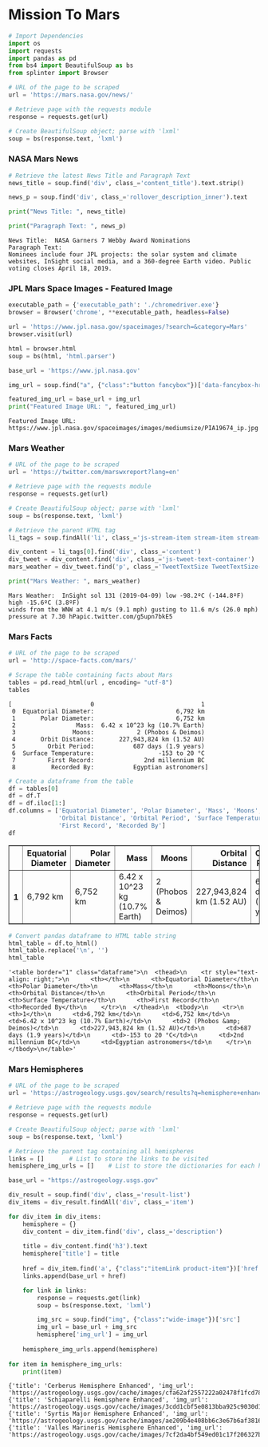 
# Mission To Mars


```python
# Import Dependencies
import os
import requests
import pandas as pd
from bs4 import BeautifulSoup as bs
from splinter import Browser
```


```python
# URL of the page to be scraped
url = 'https://mars.nasa.gov/news/'

# Retrieve page with the requests module
response = requests.get(url)

# Create BeautifulSoup object; parse with 'lxml'
soup = bs(response.text, 'lxml')
```

### NASA Mars News


```python
# Retrieve the latest News Title and Paragraph Text
news_title = soup.find('div', class_='content_title').text.strip()

news_p = soup.find('div', class_='rollover_description_inner').text

print("News Title: ", news_title)

print("Paragraph Text: ", news_p)
```

    News Title:  NASA Garners 7 Webby Award Nominations
    Paragraph Text:  
    Nominees include four JPL projects: the solar system and climate websites, InSight social media, and a 360-degree Earth video. Public voting closes April 18, 2019.
    


### JPL Mars Space Images - Featured Image


```python
executable_path = {'executable_path': './chromedriver.exe'}
browser = Browser('chrome', **executable_path, headless=False)

url = 'https://www.jpl.nasa.gov/spaceimages/?search=&category=Mars'
browser.visit(url)

html = browser.html
soup = bs(html, 'html.parser')

base_url = 'https://www.jpl.nasa.gov'

img_url = soup.find("a", {"class":"button fancybox"})['data-fancybox-href']

featured_img_url = base_url + img_url
print("Featured Image URL: ", featured_img_url)
```

    Featured Image URL:  https://www.jpl.nasa.gov/spaceimages/images/mediumsize/PIA19674_ip.jpg


### Mars Weather


```python
# URL of the page to be scraped
url = 'https://twitter.com/marswxreport?lang=en'

# Retrieve page with the requests module
response = requests.get(url)

# Create BeautifulSoup object; parse with 'lxml'
soup = bs(response.text, 'lxml')

# Retrieve the parent HTML tag
li_tags = soup.findAll('li', class_='js-stream-item stream-item stream-item')

div_content = li_tags[0].find('div', class_='content')
div_tweet = div_content.find('div', class_='js-tweet-text-container')
mars_weather = div_tweet.find('p', class_='TweetTextSize TweetTextSize--normal js-tweet-text tweet-text').text

print("Mars Weather: ", mars_weather)
```

    Mars Weather:  InSight sol 131 (2019-04-09) low -98.2ºC (-144.8ºF) high -15.6ºC (3.8ºF)
    winds from the WNW at 4.1 m/s (9.1 mph) gusting to 11.6 m/s (26.0 mph)
    pressure at 7.30 hPapic.twitter.com/g5upn7bkE5


### Mars Facts


```python
# URL of the page to be scraped
url = 'http://space-facts.com/mars/'

# Scrape the table containing facts about Mars
tables = pd.read_html(url , encoding= "utf-8")
tables
```




    [                      0                              1
     0  Equatorial Diameter:                       6,792 km
     1       Polar Diameter:                       6,752 km
     2                 Mass:  6.42 x 10^23 kg (10.7% Earth)
     3                Moons:            2 (Phobos & Deimos)
     4       Orbit Distance:       227,943,824 km (1.52 AU)
     5         Orbit Period:           687 days (1.9 years)
     6  Surface Temperature:                  -153 to 20 °C
     7         First Record:              2nd millennium BC
     8          Recorded By:           Egyptian astronomers]




```python
# Create a dataframe from the table
df = tables[0]
df = df.T
df = df.iloc[1:]
df.columns = ['Equatorial Diameter', 'Polar Diameter', 'Mass', 'Moons', 
              'Orbital Distance', 'Orbital Period', 'Surface Temperature', 
              'First Record', 'Recorded By']
df
```
<table border="1" class="dataframe">
  <thead>
    <tr style="text-align: right;">
      <th></th>
      <th>Equatorial Diameter</th>
      <th>Polar Diameter</th>
      <th>Mass</th>
      <th>Moons</th>
      <th>Orbital Distance</th>
      <th>Orbital Period</th>
      <th>Surface Temperature</th>
      <th>First Record</th>
      <th>Recorded By</th>
    </tr>
  </thead>
  <tbody>
    <tr>
      <th>1</th>
      <td>6,792 km</td>
      <td>6,752 km</td>
      <td>6.42 x 10^23 kg (10.7% Earth)</td>
      <td>2 (Phobos &amp; Deimos)</td>
      <td>227,943,824 km (1.52 AU)</td>
      <td>687 days (1.9 years)</td>
      <td>-153 to 20 °C</td>
      <td>2nd millennium BC</td>
      <td>Egyptian astronomers</td>
    </tr>
  </tbody>
</table>
</div>




```python
# Convert pandas dataframe to HTML table string
html_table = df.to_html()
html_table.replace('\n', '')
html_table
```




    '<table border="1" class="dataframe">\n  <thead>\n    <tr style="text-align: right;">\n      <th></th>\n      <th>Equatorial Diameter</th>\n      <th>Polar Diameter</th>\n      <th>Mass</th>\n      <th>Moons</th>\n      <th>Orbital Distance</th>\n      <th>Orbital Period</th>\n      <th>Surface Temperature</th>\n      <th>First Record</th>\n      <th>Recorded By</th>\n    </tr>\n  </thead>\n  <tbody>\n    <tr>\n      <th>1</th>\n      <td>6,792 km</td>\n      <td>6,752 km</td>\n      <td>6.42 x 10^23 kg (10.7% Earth)</td>\n      <td>2 (Phobos &amp; Deimos)</td>\n      <td>227,943,824 km (1.52 AU)</td>\n      <td>687 days (1.9 years)</td>\n      <td>-153 to 20 °C</td>\n      <td>2nd millennium BC</td>\n      <td>Egyptian astronomers</td>\n    </tr>\n  </tbody>\n</table>'



### Mars Hemispheres


```python
# URL of the page to be scraped
url = 'https://astrogeology.usgs.gov/search/results?q=hemisphere+enhanced&k1=target&v1=Mars'

# Retrieve page with the requests module
response = requests.get(url)

# Create BeautifulSoup object; parse with 'lxml'
soup = bs(response.text, 'lxml')

# Retrieve the parent tag containing all hemispheres
links = []       # List to store the links to be visited
hemisphere_img_urls = []    # List to store the dictionaries for each hemisphere

base_url = "https://astrogeology.usgs.gov"

div_result = soup.find('div', class_='result-list')
div_items = div_result.findAll('div', class_='item')

for div_item in div_items:
    hemisphere = {}
    div_content = div_item.find('div', class_='description')
    
    title = div_content.find('h3').text
    hemisphere['title'] = title
    
    href = div_item.find('a', {"class":"itemLink product-item"})['href']
    links.append(base_url + href)

    for link in links:
        response = requests.get(link)
        soup = bs(response.text, 'lxml')

        img_src = soup.find("img", {"class":"wide-image"})['src']
        img_url = base_url + img_src
        hemisphere['img_url'] = img_url
        
    hemisphere_img_urls.append(hemisphere)
        
for item in hemisphere_img_urls:
    print(item)
```

    {'title': 'Cerberus Hemisphere Enhanced', 'img_url': 'https://astrogeology.usgs.gov/cache/images/cfa62af2557222a02478f1fcd781d445_cerberus_enhanced.tif_full.jpg'}
    {'title': 'Schiaparelli Hemisphere Enhanced', 'img_url': 'https://astrogeology.usgs.gov/cache/images/3cdd1cbf5e0813bba925c9030d13b62e_schiaparelli_enhanced.tif_full.jpg'}
    {'title': 'Syrtis Major Hemisphere Enhanced', 'img_url': 'https://astrogeology.usgs.gov/cache/images/ae209b4e408bb6c3e67b6af38168cf28_syrtis_major_enhanced.tif_full.jpg'}
    {'title': 'Valles Marineris Hemisphere Enhanced', 'img_url': 'https://astrogeology.usgs.gov/cache/images/7cf2da4bf549ed01c17f206327be4db7_valles_marineris_enhanced.tif_full.jpg'}

